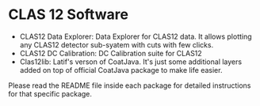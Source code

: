 CLAS 12 Software
=================

- CLAS12 Data Explorer: Data Explorer for CLAS12 data. It allows plotting any CLAS12 detector sub-syatem with cuts with few clicks.
- CLAS12 DC Calibration: DC Calibration suite for CLAS12
- Clas12lib: Latif's verson of CoatJava. It's just some additional layers added on top of official CoatJava package to make life easier.

Please read the README file inside each package for detailed instructions for that specific package.